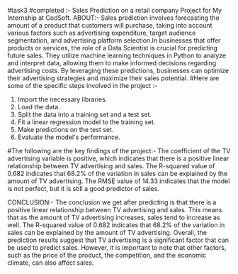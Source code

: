 #task3 #completed :- Sales Prediction on a retail company Project for My Internship at CodSoft.
ABOUT:- Sales prediction involves forecasting the amount of a product that customers will purchase, taking into account various factors such as advertising expenditure, target audience segmentation, and advertising platform selection.In businesses that offer products or services, the role of a Data Scientist is crucial for predicting future sales. They utilize machine learning techniques in Python to analyze and interpret data, allowing them to make informed decisions regarding advertising costs. By leveraging these predictions, businesses can optimize their advertising strategies and maximize their sales potential.
#Here are some of the specific steps involved in the project :-
1.	Import the necessary libraries.
2.	Load the data.
3.	Split the data into a training set and a test set.
4.	Fit a linear regression model to the training set.
5.	Make predictions on the test set.
6.	Evaluate the model's performance.

#The following are the key findings of the project:- 
The coefficient of the TV advertising variable is positive, which indicates that there is a positive linear relationship between TV advertising and sales. The R-squared value of 0.682 indicates that 68.2% of the variation in sales can be explained by the amount of TV advertising. The RMSE value of 14.33 indicates that the model is not perfect, but it is still a good predictor of sales.

CONCLUSION:- The conclusion we get after predicting is that there is a positive linear relationship between TV advertising and sales. This means that as the amount of TV advertising increases, sales tend to increase as well. The R-squared value of 0.682 indicates that 68.2% of the variation in sales can be explained by the amount of TV advertising. Overall, the prediction results suggest that TV advertising is a significant factor that can be used to predict sales. However, it is important to note that other factors, such as the price of the product, the competition, and the economic climate, can also affect sales.
